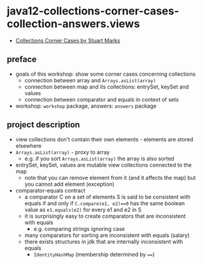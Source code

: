 # java12-collections-corner-cases-collection-answers.views
* [Collections Corner Cases by Stuart Marks](https://www.youtube.com/watch?v=OXdm5BzQ8mI)

## preface
* goals of this workshop: show some corner cases concerning collections
    * connection between array and `Arrays.asList(array)`
    * connection between map and its collections: entrySet, keySet and values
    * connection between comparator and equals in context of sets
* workshop: `workshop` package, answers: `answers` package

## project description
* view collections don't contain their own elements - elements are stored elsewhere
* `Arrays.asList(array)` - proxy to array
    * e.g. if you sort `Arrays.asList(array)` the array is also sorted
* entrySet, keySet, values are mutable view collections connected to the map
    * note that you can remove element from it (and it affects the map) but you cannot add element (exception)
* comparator-equals contract
    * a comparator C on a set of elements S is said to be consistent with equals if and only 
    if `C.compare(e1, e2)==0` has the same boolean value as `e1.equals(e2)` for every e1 and e2 in S
    * it is surprisingly easy to create comparators that are inconsistent with equals
        * e.g. comparing strings ignoring case
    * many comparators for sorting are inconsistent with equals (salary)
    * there exists structures in jdk that are internally inconsistent with equals
        * `IdentityHashMap` (membership determined by `==`)